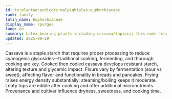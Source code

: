 ```yaml
---
id: tx:plantae:eudicots:malpighiales:euphorbiaceae
rank: family
latin_name: Euphorbiaceae
display_name: spurges
lang: en
summary: Latex-bearing plants including cassava/tapioca; this node focuses on starchy roots processed into boiled roots, fries, pearls, and flours.
updated: 2025-09-29
---
```


Cassava is a staple starch that requires proper processing to reduce cyanogenic glycosides—traditional soaking, fermenting, and thorough cooking are key. Cooked then cooled cassava develops resistant starch, altering texture and glycemic impact. Flours vary by fermentation (sour vs sweet), affecting flavor and functionality in breads and pancakes. Frying raises energy density substantially; steaming/boiling keeps it moderate. Leafy tops are edible after cooking and offer additional micronutrients. Provenance and cultivar influence dryness, sweetness, and cooking time.
